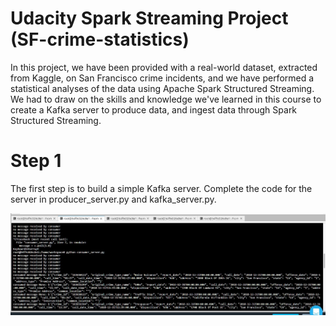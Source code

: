 # Udacity Spark Streaming Project (SF-crime-statistics)

In this project, we have been provided  with a real-world dataset, extracted from Kaggle, on San Francisco crime incidents, and we have performed  a statistical analyses of the data using Apache Spark Structured Streaming. We had to  draw on the skills and knowledge we've learned in this course to create a Kafka server to produce data, and ingest data through Spark Structured Streaming.

# Step 1
The first step is to build a simple Kafka server. Complete the code for the server in producer_server.py and kafka_server.py.

![consumer_server.py](images/consumer_server.JPG)
